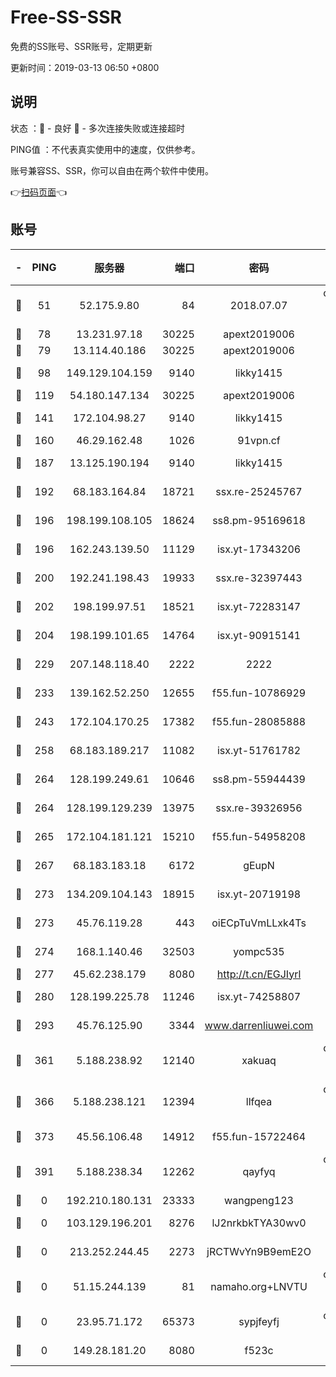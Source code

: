 # Free-SS-SSR

免费的SS账号、SSR账号，定期更新

更新时间：2019-03-13 06:50 +0800

## 说明

状态     ：🙂 - 良好 🙁 - 多次连接失败或连接超时

PING值   ：不代表真实使用中的速度，仅供参考。

账号兼容SS、SSR，你可以自由在两个软件中使用。

👉[扫码页面](https://liesauer.github.io/Free-SS-SSR/)👈

## 账号

|-|PING|服务器|端口|密码|加密方式|区域|
|:----:|:----:|:-----:|-----:|:----:|:----:|:----:|
|🙂|51|52.175.9.80|84|2018.07.07|chacha20-ietf-poly1305|HK|
|🙂|78|13.231.97.18|30225|apext2019006|chacha20|JP|
|🙂|79|13.114.40.186|30225|apext2019006|chacha20|JP|
|🙂|98|149.129.104.159|9140|likky1415|aes-256-cfb|HK|
|🙂|119|54.180.147.134|30225|apext2019006|chacha20|KR|
|🙂|141|172.104.98.27|9140|likky1415|aes-256-cfb|JP|
|🙂|160|46.29.162.48|1026|91vpn.cf|rc4-md5|RU|
|🙂|187|13.125.190.194|9140|likky1415|aes-256-cfb|KR|
|🙂|192|68.183.164.84|18721|ssx.re-25245767|aes-256-cfb|US|
|🙂|196|198.199.108.105|18624|ss8.pm-95169618|aes-256-cfb|US|
|🙂|196|162.243.139.50|11129|isx.yt-17343206|aes-256-cfb|US|
|🙂|200|192.241.198.43|19933|ssx.re-32397443|aes-256-cfb|US|
|🙂|202|198.199.97.51|18521|isx.yt-72283147|aes-256-cfb|US|
|🙂|204|198.199.101.65|14764|isx.yt-90915141|aes-256-cfb|US|
|🙂|229|207.148.118.40|2222|2222|aes-256-cfb|SG|
|🙂|233|139.162.52.250|12655|f55.fun-10786929|aes-256-cfb|SG|
|🙂|243|172.104.170.25|17382|f55.fun-28085888|aes-256-cfb|SG|
|🙂|258|68.183.189.217|11082|isx.yt-51761782|aes-256-cfb|SG|
|🙂|264|128.199.249.61|10646|ss8.pm-55944439|aes-256-cfb|SG|
|🙂|264|128.199.129.239|13975|ssx.re-39326956|aes-256-cfb|SG|
|🙂|265|172.104.181.121|15210|f55.fun-54958208|aes-256-cfb|SG|
|🙂|267|68.183.183.18|6172|gEupN|aes-256-cfb|SG|
|🙂|273|134.209.104.143|18915|isx.yt-20719198|aes-256-cfb|SG|
|🙂|273|45.76.119.28|443|oiECpTuVmLLxk4Ts|aes-256-cfb|AU|
|🙂|274|168.1.140.46|32503|yompc535|aes-256-cfb|AU|
|🙂|277|45.62.238.179|8080|http://t.cn/EGJIyrl|rc4-md5|CA|
|🙂|280|128.199.225.78|11246|isx.yt-74258807|aes-256-cfb|SG|
|🙂|293|45.76.125.90|3344|www.darrenliuwei.com|aes-256-cfb|AU|
|🙂|361|5.188.238.92|12140|xakuaq|chacha20-ietf-poly1305|BR|
|🙂|366|5.188.238.121|12394|llfqea|chacha20-ietf-poly1305|BR|
|🙂|373|45.56.106.48|14912|f55.fun-15722464|aes-256-cfb|US|
|🙂|391|5.188.238.34|12262|qayfyq|chacha20-ietf-poly1305|BR|
|🙁|0|192.210.180.131|23333|wangpeng123|chacha20|US|
|🙁|0|103.129.196.201|8276|lJ2nrkbkTYA30wv0|aes-256-cfb|US|
|🙁|0|213.252.244.45|2273|jRCTWvYn9B9emE2O|aes-256-cfb|LT|
|🙁|0|51.15.244.139|81|namaho.org+LNVTU|chacha20-ietf-poly1305|FR|
|🙁|0|23.95.71.172|65373|sypjfeyfj|chacha20-ietf|US|
|🙁|0|149.28.181.20|8080|f523c|aes-256-cfb|AU|
